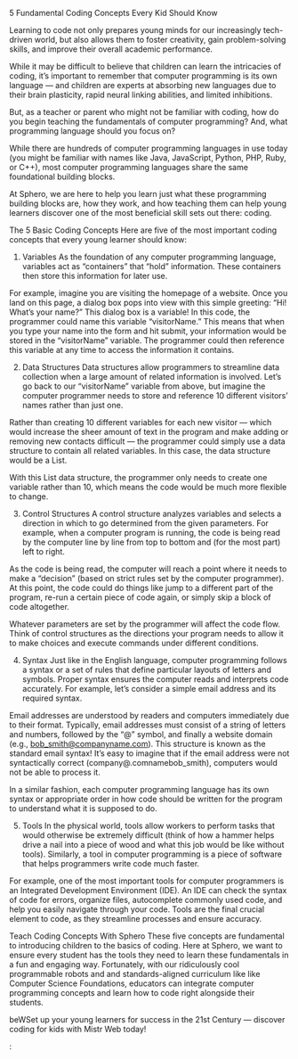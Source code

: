 5 Fundamental Coding Concepts Every Kid Should Know

Learning to code not only prepares young minds for our increasingly tech-driven world, but also allows them to foster creativity, gain problem-solving skills, and improve their overall academic performance.

While it may be difficult to believe that children can learn the intricacies of coding, it’s important to remember that computer programming is its own language — and children are experts at absorbing new languages due to their brain plasticity, rapid neural linking abilities, and limited inhibitions. 

But, as a teacher or parent who might not be familiar with coding, how do you begin teaching the fundamentals of computer programming? And, what programming language should you focus on? 

While there are hundreds of computer programming languages in use today (you might be familiar with names like Java, JavaScript, Python, PHP, Ruby, or C++), most computer programming languages share the same foundational building blocks.

At Sphero, we are here to help you learn just what these programming building blocks are, how they work, and how teaching them can help young learners discover one of the most beneficial skill sets out there: coding.

The 5 Basic Coding Concepts
Here are five of the most important coding concepts that every young learner should know:

1. Variables 
As the foundation of any computer programming language, variables act as “containers” that “hold” information. These containers then store this information for later use.

For example, imagine you are visiting the homepage of a website. Once you land on this page, a dialog box pops into view with this simple greeting: “Hi! What’s your name?” This dialog box is a variable! In this code, the programmer could name this variable “visitorName.” This means that when you type your name into the form and hit submit, your information would be stored in the “visitorName” variable. The programmer could then reference this variable at any time to access the information it contains.

2. Data Structures
Data structures allow programmers to streamline data collection when a large amount of related information is involved. Let’s go back to our “visitorName” variable from above, but imagine the computer programmer needs to store and reference 10 different visitors’ names rather than just one. 

Rather than creating 10 different variables for each new visitor — which would increase the sheer amount of text in the program and make adding or removing new contacts difficult — the programmer could simply use a data structure to contain all related variables. In this case, the data structure would be a List. 

With this List data structure, the programmer only needs to create one variable rather than 10, which means the code would be much more flexible to change.

3. Control Structures
A control structure analyzes variables and selects a direction in which to go determined from the given parameters. For example, when a computer program is running, the code is being read by the computer line by line from top to bottom and (for the most part) left to right. 

As the code is being read, the computer will reach a point where it needs to make a “decision” (based on strict rules set by the computer programmer). At this point, the code could do things like jump to a different part of the program, re-run a certain piece of code again, or simply skip a block of code altogether. 

Whatever parameters are set by the programmer will affect the code flow. Think of control structures as the directions your program needs to allow it to make choices and execute commands under different conditions.

4. Syntax
Just like in the English language, computer programming follows a syntax or a set of rules that define particular layouts of letters and symbols. Proper syntax ensures the computer reads and interprets code accurately. For example, let’s consider a simple email address and its required syntax. 

Email addresses are understood by readers and computers immediately due to their format. Typically, email addresses must consist of a string of letters and numbers, followed by the “@” symbol, and finally a website domain (e.g., bob_smith@companyname.com). This structure is known as the standard email syntax! It’s easy to imagine that if the email address were not syntactically correct (company@.comnamebob_smith), computers would not be able to process it.

In a similar fashion, each computer programming language has its own syntax or appropriate order in how code should be written for the program to understand what it is supposed to do. 

5. Tools
In the physical world, tools allow workers to perform tasks that would otherwise be extremely difficult (think of how a hammer helps drive a nail into a piece of wood and what this job would be like without tools). Similarly, a tool in computer programming is a piece of software that helps programmers write code much faster. 

For example, one of the most important tools for computer programmers is an Integrated Development Environment (IDE). An IDE can check the syntax of code for errors, organize files, autocomplete commonly used code, and help you easily navigate through your code. Tools are the final crucial element to code, as they streamline processes and ensure accuracy.

Teach Coding Concepts With Sphero
These five concepts are fundamental to introducing children to the basics of coding. Here at Sphero, we want to ensure every student has the tools they need to learn these fundamentals in a fun and engaging way. Fortunately, with our ridiculously cool programmable robots and and standards-aligned curriculum like like Computer Science Foundations, educators can integrate computer programming concepts and learn how to code right alongside their students.


beWSet up your young learners for success in the 21st Century — discover coding for kids with Mistr Web today!

:



